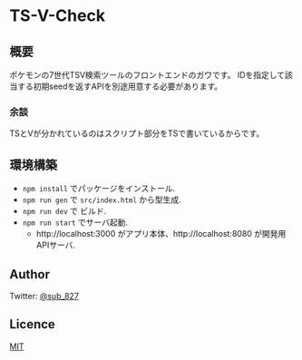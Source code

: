 # TS-V-Check

## 概要
ポケモンの7世代TSV検索ツールのフロントエンドのガワです。
IDを指定して該当する初期seedを返すAPIを別途用意する必要があります。

### 余談
TSとVが分かれているのはスクリプト部分をTSで書いているからです。

## 環境構築
- `npm install` でパッケージをインストール.
- `npm run gen` で `src/index.html` から型生成.
- `npm run dev` で ビルド.
- `npm run start` でサーバ起動.
  - http://localhost:3000 がアプリ本体、http://localhost:8080 が開発用APIサーバ.

## Author
Twitter: [@sub_827](https://twitter.com/sub_827)

## Licence
[MIT](https://github.com/kotabrog/ft_mini_ls/blob/main/LICENSE)